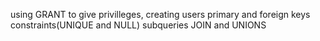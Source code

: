 using GRANT to give privilleges, 
creating users 
primary and foreign keys
constraints(UNIQUE and NULL)
subqueries
JOIN and UNIONS